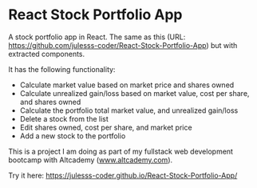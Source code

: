 # React Stock Portfolio App


A stock portfolio app in React. The same as this (URL: https://github.com/julesss-coder/React-Stock-Portfolio-App) but with extracted components.


It has the following functionality:

- Calculate market value based on market price and shares owned
- Calculate unrealized gain/loss based on market value, cost per share, and shares owned
- Calculate the portfolio total market value, and unrealized gain/loss
- Delete a stock from the list
- Edit shares owned, cost per share, and market price
- Add a new stock to the portfolio

This is a project I am doing as part of my fullstack web development bootcamp with Altcademy (www.altcademy.com).

Try it here: https://julesss-coder.github.io/React-Stock-Portfolio-App/